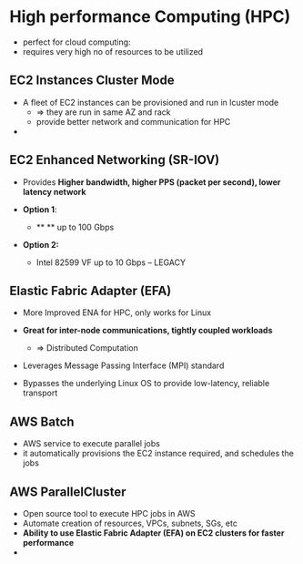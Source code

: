 
# High performance Computing (HPC)

- perfect for cloud computing:
- requires very high no of resources to be utilized

## EC2 Instances Cluster Mode

- A fleet of EC2 instances can be provisioned and run in lcuster mode
	- => they are run in same AZ and rack
	- provide better network and communication for HPC
- 
## EC2 Enhanced Networking (SR-IOV)  


- Provides **Higher bandwidth, higher PPS (packet per second), lower latency network**

- **Option 1**: 
	- **
	** up to 100 Gbps
	
- **Option 2:**
	- Intel 82599 VF up to 10 Gbps – LEGACY

## Elastic Fabric Adapter (EFA)

- More Improved ENA for HPC, only works for Linux
    
- **Great for inter-node communications, tightly coupled workloads**
	- => Distributed Computation
    
- Leverages Message Passing Interface (MPI) standard
    
- Bypasses the underlying Linux OS to provide low-latency, reliable transport

## AWS Batch

- AWS service to execute parallel jobs
- it automatically provisions the EC2 instance required, and schedules the jobs

## AWS ParallelCluster

- Open source tool to execute HPC jobs in AWS
- Automate creation of resources, VPCs, subnets, SGs, etc
- **Ability to use Elastic Fabric Adapter (EFA) on EC2 clusters for faster performance**
- 